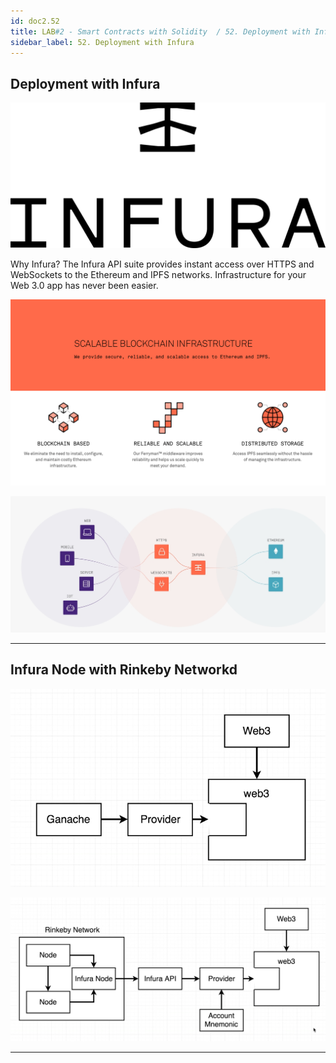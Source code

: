 ```yaml
---
id: doc2.52
title: LAB#2 - Smart Contracts with Solidity  / 52. Deployment with Infura
sidebar_label: 52. Deployment with Infura
---
```


## Deployment with Infura


![alt text](.\assets\Imagem52_1.svg)


Why Infura?
The Infura API suite provides instant access over HTTPS and WebSockets to the Ethereum and IPFS networks. Infrastructure for your Web 3.0 app has never been easier.


![alt text](.\assets\Imagem52_1.png)



![alt text](.\assets\Imagem52_1.jpg)


---

## Infura Node with Rinkeby Networkd



![alt text](.\assets\Imagem52_2.jpg)



![alt text](.\assets\Imagem52_3.jpg)

---
